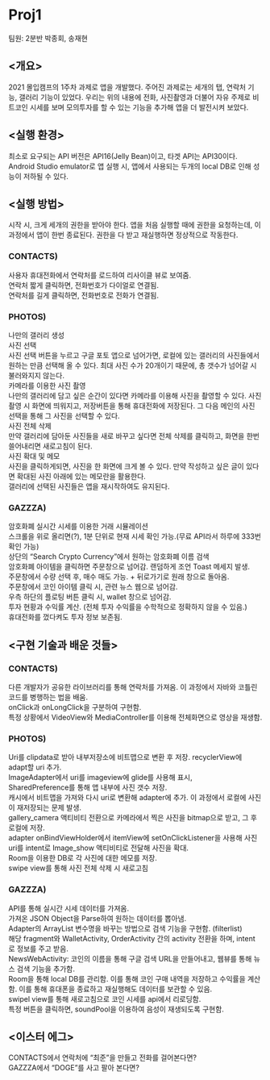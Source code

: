 # Proj1
팀원: 2분반 박종회, 송재현

## <개요>
2021 몰입캠프의 1주차 과제로 앱을 개발했다. 주어진 과제로는 세개의 탭, 연락처 기능, 갤러리 기능이 있었다. 우리는 위의 내용에 전화, 사진촬영과 더불어 자유 주제로 비트코인 시세를 보며 모의투자를 할 수 있는 기능을 추가해 앱을 더 발전시켜 보았다. 


## <실행 환경>
최소로 요구되는 API 버전은 API16(Jelly Bean)이고, 타겟 API는 API30이다. Android Studio emulator로 앱 실행 시, 앱에서 사용되는 두개의 local DB로 인해 성능이 저하될 수 있다.


## <실행 방법>
시작 시, 크게 세개의 권한을 받아야 한다. 앱을 처음 실행할 때에 권한을 요청하는데, 이 과정에서 앱이 한번 종료된다. 권한을 다 받고 재실행하면 정상적으로 작동한다.

### CONTACTS)	
사용자 휴대전화에서 연락처를 로드하여 리사이클 뷰로 보여줌.<br />연락처 짧게 클릭하면, 전화번호가 다이얼로 연결됨.<br />연락처를 길게 클릭하면, 전화번호로 전화가 연결됨.


### PHOTOS)
나만의 갤러리 생성
<br/>사진 선택
<br/>사진 선택 버튼을 누르고 구글 포토 앱으로 넘어가면, 로컬에 있는 갤러리의 사진들에서 원하는 만큼 선택해 올 수 있다. 최대 사진 수가 20개이기 때문에, 총 갯수가 넘어갈 시 불러와지지 않는다. 
<br/>카메라를 이용한 사진 촬영
<br/>나만의 갤러리에 담고 싶은 순간이 있다면 카메라를 이용해 사진을 촬영할 수 있다. 사진 촬영 시 화면에 띄워지고, 저장버튼을 통해 휴대전화에 저장된다. 그 다음 메인의  사진 선택을 통해 그 사진을 선택할 수 있다.
<br/>사진 전체 삭제
<br/>만약 갤러리에 담아둔 사진들을 새로 바꾸고 싶다면 전체 삭제를 클릭하고, 화면을 한번 쓸어내리면 새로고침이 된다.
<br/>사진 확대 및 메모
<br/>사진을 클릭하게되면, 사진을 한 화면에 크게 볼 수 있다. 만약 작성하고 싶은 글이 있다면 확대된 사진 아래에 있는 메모란을 활용한다.
<br/>갤러리에 선택된 사진들은 앱을 재시작하여도 유지된다.


### GAZZZA)
암호화폐 실시간 시세를 이용한 거래 시뮬레이션
<br/>스크롤을 위로 올리면(?), 1분 단위로 현재 시세 확인 가능.(무료 API라서 하루에 333번 확인 가능)
<br/>상단의 “Search Crypto Currency”에서 원하는 암호화폐 이름 검색
<br/>암호화폐 아이템을 클릭하면 주문창으로 넘어감. 랜덤하게 조언 Toast 메세지 발생.
<br/>주문창에서 수량 선택 후, 매수 매도 가능. + 뒤로가기로 원래 창으로 돌아옴.
<br/>주문창에서 코인 아이템 클릭 시, 관련 뉴스 웹으로 넘어감.
<br/>우측 하단의 플로팅 버튼 클릭 시, wallet 창으로 넘어감.
<br/>투자 현황과 수익률 계산. (전체 투자 수익률을 수학적으로 정확하지 않을 수 있음.)
<br/>휴대전화를 껐다켜도 투자 정보 보존됨.


## <구현 기술과 배운 것들>

### CONTACTS)
다른 개발자가 공유한 라이브러리를 통해 연락처를 가져옴. 이 과정에서 자바와 코틀린 코드를 병행하는 법을 배움. 
<br/>onClick과 onLongClick을 구분하여 구현함. 
<br/>특정 상황에서 VideoView와 MediaController를 이용해 전체화면으로 영상을 재생함.


### PHOTOS)
Uri를 clipdata로 받아 내부저장소에 비트맵으로 변환 후 저장. recyclerView에 adapt할 uri 추가.
<br/>ImageAdapter에서 uri를 imageview에 glide를 사용해 표시,
<br/>SharedPreference를 통해 앱 내부에 사진 갯수 저장.
<br/>캐시에서 비트맵을 가져와 다시 uri로 변환해 adapter에 추가. 이 과정에서 로컬에 사진이 재저장되는 문제 발생. 
<br/>gallery_camera 액티비티 전환으로 카메라에서 찍은 사진을 bitmap으로 받고, 그 후 로컬에 저장.
<br/>adapter onBindViewHolder에서 itemView에 setOnClickListener을 사용해 사진 uri를 intent로 Image_show 액티비티로 전달해 사진을 확대.
<br/>Room을 이용한 DB로 각 사진에 대한 메모를 저장.
<br/>swipe view를 통해 사진 전체 삭제 시 새로고침



### GAZZZA)
API를 통해 실시간 시세 데이터를 가져옴.
<br/>가져온 JSON Object을 Parse하여 원하는  데이터를 뽑아냄.
<br/>Adapter의 ArrayList 변수명을 바꾸는 방법으로 검색 기능을 구현함. (filterlist)
<br/>해당 fragment와 WalletActivity, OrderActivity 간의 activity 전환을 하며, intent 로 정보를 주고 받음. 
<br/>NewsWebActivity: 코인의 이름을 통해 구글 검색 URL을 만들어내고, 웹뷰를 통해 뉴스 검색 기능을 추가함.
<br/>Room을 통해 local DB를 관리함. 이를 통해 코인 구매 내역을 저장하고 수익률을 계산함. 이를 통해 휴대폰을 종료하고 재실행해도 데이터를 보관할 수 있음.
<br/>swipel view를 통해 새로고침으로 코인 시세를 api에서 리로딩함. 
<br/>특정 버튼을 클릭하면, soundPool을 이용하여 음성이 재생되도록 구현함.



## <이스터 에그>
CONTACTS에서 연락처에 “최준”을 만들고 전화를 걸어본다면?
<br/>GAZZZA에서 “DOGE”를 사고 팔아 본다면?
